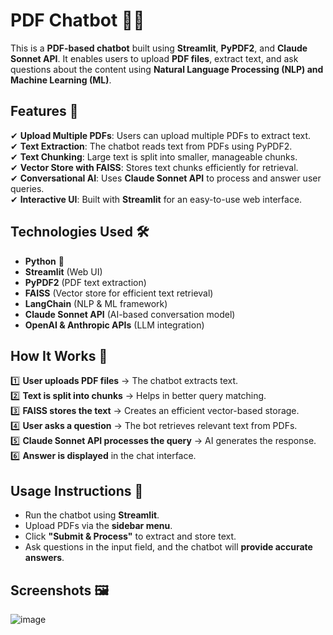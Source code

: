 # PDF Chatbot 📄🤖  

This is a **PDF-based chatbot** built using **Streamlit**, **PyPDF2**, and **Claude Sonnet API**. It enables users to upload **PDF files**, extract text, and ask questions about the content using **Natural Language Processing (NLP) and Machine Learning (ML)**.  

## Features 🚀  

✔ **Upload Multiple PDFs**: Users can upload multiple PDFs to extract text.  
✔ **Text Extraction**: The chatbot reads text from PDFs using PyPDF2.  
✔ **Text Chunking**: Large text is split into smaller, manageable chunks.  
✔ **Vector Store with FAISS**: Stores text chunks efficiently for retrieval.  
✔ **Conversational AI**: Uses **Claude Sonnet API** to process and answer user queries.  
✔ **Interactive UI**: Built with **Streamlit** for an easy-to-use web interface.  

## Technologies Used 🛠  

- **Python** 🐍  
- **Streamlit** (Web UI)  
- **PyPDF2** (PDF text extraction)  
- **FAISS** (Vector store for efficient text retrieval)  
- **LangChain** (NLP & ML framework)  
- **Claude Sonnet API** (AI-based conversation model)  
- **OpenAI & Anthropic APIs** (LLM integration)  

## How It Works 🤖  

1️⃣ **User uploads PDF files** → The chatbot extracts text.  
2️⃣ **Text is split into chunks** → Helps in better query matching.  
3️⃣ **FAISS stores the text** → Creates an efficient vector-based storage.  
4️⃣ **User asks a question** → The bot retrieves relevant text from PDFs.  
5️⃣ **Claude Sonnet API processes the query** → AI generates the response.  
6️⃣ **Answer is displayed** in the chat interface.  

## Usage Instructions 📝  

- Run the chatbot using **Streamlit**.  
- Upload PDFs via the **sidebar menu**.  
- Click **"Submit & Process"** to extract and store text.  
- Ask questions in the input field, and the chatbot will **provide accurate answers**.  

## Screenshots 🖼  
![image](https://github.com/user-attachments/assets/dfa9e926-24ce-4c9d-a3ff-d89109d5d679)
 
